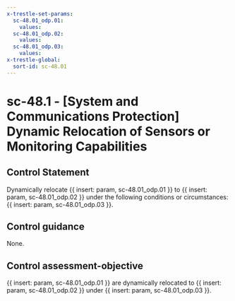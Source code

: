 ```yaml
---
x-trestle-set-params:
  sc-48.01_odp.01:
    values:
  sc-48.01_odp.02:
    values:
  sc-48.01_odp.03:
    values:
x-trestle-global:
  sort-id: sc-48.01
---
```


# sc-48.1 - \[System and Communications Protection\] Dynamic Relocation of Sensors or Monitoring Capabilities

## Control Statement

Dynamically relocate {{ insert: param, sc-48.01_odp.01 }} to {{ insert: param, sc-48.01_odp.02 }} under the following conditions or circumstances: {{ insert: param, sc-48.01_odp.03 }}.

## Control guidance

None.

## Control assessment-objective

{{ insert: param, sc-48.01_odp.01 }} are dynamically relocated to {{ insert: param, sc-48.01_odp.02 }} under {{ insert: param, sc-48.01_odp.03 }}.
